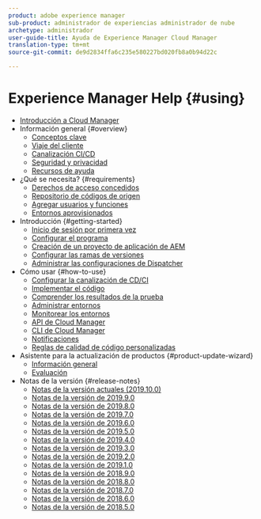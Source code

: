 ```yaml
---
product: adobe experience manager
sub-product: administrador de experiencias administrador de nube
archetype: administrador
user-guide-title: Ayuda de Experience Manager Cloud Manager
translation-type: tm+mt
source-git-commit: de9d2834ffa6c235e580227bd020fb8a0b94d22c

---
```



# Experience Manager Help {#using}

+ [Introducción a Cloud Manager](introduction-to-cloud-manager.md)
+ Información general {#overview}
   + [Conceptos clave](key-concepts.md)
   + [Viaje del cliente](customer-journey.md)
   + [Canalización CI/CD](ci-cd-pipeline.md)
   + [Seguridad y privacidad](security-and-privacy.md)
   + [Recursos de ayuda](help-resources.md)
+ ¿Qué se necesita? {#requirements}
   + [Derechos de acceso concedidos](access-rights-granted.md)
   + [Repositorio de códigos de origen](source-code-repository.md)
   + [Agregar usuarios y funciones](setting-up-users-and-roles.md)
   + [Entornos aprovisionados](environments-provisioned.md)
+ Introducción {#getting-started}
   + [Inicio de sesión por primera vez](first-time-login.md)
   + [Configurar el programa](setting-up-program.md)
   + [Creación de un proyecto de aplicación de AEM](create-an-application-project.md)
   + [Configurar las ramas de versiones](configure-your-release-branches.md)
   + [Administrar las configuraciones de Dispatcher](dispatcher-configurations.md)
+ Cómo usar {#how-to-use}
   + [Configurar la canalización de CD/CI](configuring-pipeline.md)
   + [Implementar el código](deploying-code.md)
   + [Comprender los resultados de la prueba](understand-your-test-results.md)
   + [Administrar entornos](manage-your-environment.md)
   + [Monitorear los entornos](monitor-your-environments.md)
   + [API de Cloud Manager](https://www.adobe.io/apis/experiencecloud/cloud-manager/docs.html)
   + [CLI de Cloud Manager](https://github.com/adobe/aio-cli-plugin-cloudmanager/blob/master/README.md)
   + [Notificaciones](notifications.md)
   + [Reglas de calidad de código personalizadas](custom-code-quality-rules.md)
+ Asistente para la actualización de productos {#product-update-wizard}
   + [Información general](overview-productupdate-wizard.md)
   + [Evaluación](evaluation.md)
+ Notas de la versión {#release-notes}
   + [Notas de la versión actuales (2019.10.0)](release-notes-current.md)
   + [Notas de la versión de 2019.9.0](release-notes-2019-9-0.md)
   + [Notas de la versión de 2019.8.0](release-notes-2019-8-0.md)
   + [Notas de la versión de 2019.7.0](release-notes-2019-7-0.md)
   + [Notas de la versión de 2019.6.0](release-notes-2019-6-0.md)
   + [Notas de la versión de 2019.5.0](release-notes-2019-5-0.md)
   + [Notas de la versión de 2019.4.0](release-notes-2019-4-0.md)
   + [Notas de la versión de 2019.3.0](release-notes-2019-3-0.md)
   + [Notas de la versión de 2019.2.0](release-notes-2019-2-0.md)
   + [Notas de la versión de 2019.1.0](release-notes-2019-1-0.md)
   + [Notas de la versión de 2018.9.0](release-notes-2018-9-0.md)
   + [Notas de la versión de 2018.8.0](release-notes-2018-8-0.md)
   + [Notas de la versión de 2018.7.0](release-notes-2018-7-0.md)
   + [Notas de la versión de 2018.6.0](release-notes-2018-6-0.md)
   + [Notas de la versión de 2018.5.0](release-notes-2018-5-0.md)

